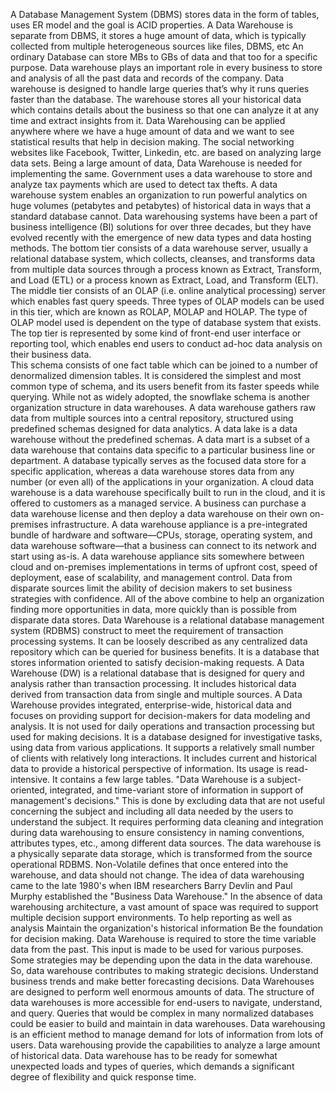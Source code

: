 A Database Management System (DBMS) stores data in the form of tables, uses ER model and the goal is ACID properties.
A Data Warehouse is separate from DBMS, it stores a huge amount of data, which is typically collected from multiple heterogeneous sources like files, DBMS, etc
An ordinary Database can store MBs to GBs of data and that too for a specific purpose.
Data warehouse plays an important role in every business to store and analysis of all the past data and records of the company.
Data warehouse is designed to handle large queries that’s why it runs queries faster than the database.
The warehouse stores all your historical data which contains details about the business so that one can analyze it at any time and extract insights from it.
Data Warehousing can be applied anywhere where we have a huge amount of data and we want to see statistical results that help in decision making. 
The social networking websites like Facebook, Twitter, Linkedin, etc. are based on analyzing large data sets. 
Being a large amount of data, Data Warehouse is needed for implementing the same. Government uses a data warehouse to store and analyze tax payments which are used to detect tax thefts.
A data warehouse system enables an organization to run powerful analytics on huge volumes (petabytes and petabytes) of historical data in ways that a standard database cannot.
Data warehousing systems have been a part of business intelligence (BI) solutions for over three decades, but they have evolved recently with the emergence of new data types and data hosting methods.
The bottom tier consists of a data warehouse server, usually a relational database system, which collects, cleanses, and transforms data from multiple data sources through a process known as Extract, Transform, and Load (ETL) or a process known as Extract, Load, and Transform (ELT).
The middle tier consists of an OLAP (i.e. online analytical processing) server which enables fast query speeds. Three types of OLAP models can be used in this tier, which are known as ROLAP, MOLAP and HOLAP. The type of OLAP model used is dependent on the type of database system that exists.
The top tier is represented by some kind of front-end user interface or reporting tool, which enables end users to conduct ad-hoc data analysis on their business data.  
This schema consists of one fact table which can be joined to a number of denormalized dimension tables.
It is considered the simplest and most common type of schema, and its users benefit from its faster speeds while querying.
While not as widely adopted, the snowflake schema is another organization structure in data warehouses.
A data warehouse gathers raw data from multiple sources into a central repository, structured using predefined schemas designed for data analytics.
A data lake is a data warehouse without the predefined schemas.
A data mart is a subset of a data warehouse that contains data specific to a particular business line or department.
A database typically serves as the focused data store for a specific application, whereas a data warehouse stores data from any number (or even all) of the applications in your organization.
A cloud data warehouse is a data warehouse specifically built to run in the cloud, and it is offered to customers as a managed service.
A business can purchase a data warehouse license and then deploy a data warehouse on their own on-premises infrastructure.
A data warehouse appliance is a pre-integrated bundle of hardware and software—CPUs, storage, operating system, and data warehouse software—that a business can connect to its network and start using as-is. A data warehouse appliance sits somewhere between cloud and on-premises implementations in terms of upfront cost, speed of deployment, ease of scalability, and management control.
Data from disparate sources limit the ability of decision makers to set business strategies with confidence. 
All of the above combine to help an organization finding more opportunities in data, more quickly than is possible from disparate data stores.
Data Warehouse is a relational database management system (RDBMS) construct to meet the requirement of transaction processing systems.
It can be loosely described as any centralized data repository which can be queried for business benefits. It is a database that stores information oriented to satisfy decision-making requests.
A Data Warehouse (DW) is a relational database that is designed for query and analysis rather than transaction processing. It includes historical data derived from transaction data from single and multiple sources.
A Data Warehouse provides integrated, enterprise-wide, historical data and focuses on providing support for decision-makers for data modeling and analysis.
It is not used for daily operations and transaction processing but used for making decisions.
It is a database designed for investigative tasks, using data from various applications.
It supports a relatively small number of clients with relatively long interactions.
It includes current and historical data to provide a historical perspective of information.
Its usage is read-intensive.
It contains a few large tables.
"Data Warehouse is a subject-oriented, integrated, and time-variant store of information in support of management's decisions."
This is done by excluding data that are not useful concerning the subject and including all data needed by the users to understand the subject.
It requires performing data cleaning and integration during data warehousing to ensure consistency in naming conventions, attributes types, etc., among different data sources.
The data warehouse is a physically separate data storage, which is transformed from the source operational RDBMS.
Non-Volatile defines that once entered into the warehouse, and data should not change.
The idea of data warehousing came to the late 1980's when IBM researchers Barry Devlin and Paul Murphy established the "Business Data Warehouse."
In the absence of data warehousing architecture, a vast amount of space was required to support multiple decision support environments.
To help reporting as well as analysis
Maintain the organization's historical information
Be the foundation for decision making.
Data Warehouse is required to store the time variable data from the past. This input is made to be used for various purposes.
Some strategies may be depending upon the data in the data warehouse. So, data warehouse contributes to making strategic decisions.
Understand business trends and make better forecasting decisions.
Data Warehouses are designed to perform well enormous amounts of data.
The structure of data warehouses is more accessible for end-users to navigate, understand, and query.
Queries that would be complex in many normalized databases could be easier to build and maintain in data warehouses.
Data warehousing is an efficient method to manage demand for lots of information from lots of users.
Data warehousing provide the capabilities to analyze a large amount of historical data.
Data warehouse has to be ready for somewhat unexpected loads and types of queries, which demands a significant degree of flexibility and quick response time.
